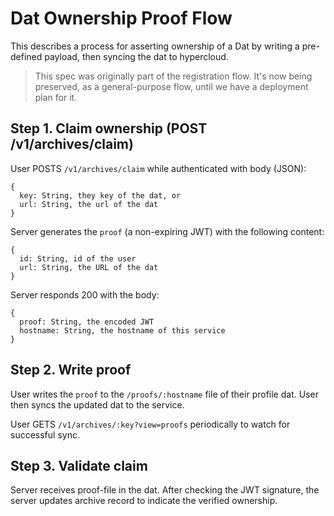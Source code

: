 # Dat Ownership Proof Flow

This describes a process for asserting ownership of a Dat by writing a pre-defined payload, then syncing the dat to hypercloud.

> This spec was originally part of the registration flow. It's now being preserved, as a general-purpose flow, until we have a deployment plan for it.

## Step 1. Claim ownership (POST /v1/archives/claim)

User POSTS `/v1/archives/claim` while authenticated with body (JSON):

```
{
  key: String, they key of the dat, or
  url: String, the url of the dat
}
```

Server generates the `proof` (a non-expiring JWT) with the following content:

```
{
  id: String, id of the user
  url: String, the URL of the dat
}
```

Server responds 200 with the body:

```
{
  proof: String, the encoded JWT
  hostname: String, the hostname of this service
}
```

## Step 2. Write proof

User writes the `proof` to the `/proofs/:hostname` file of their profile dat. User then syncs the updated dat to the service.

User GETS `/v1/archives/:key?view=proofs` periodically to watch for successful sync.

## Step 3. Validate claim

Server receives proof-file in the dat. After checking the JWT signature, the server updates archive record to indicate the verified ownership.